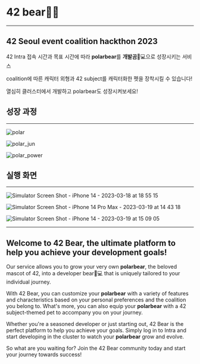 # 42 bear🐻‍❄️

---

## 42 Seoul event coalition hackthon 2023

42 Intra 접속 시간과 목표 시간에 따라 **polarbear**를 **개발곰**🐻💻으로 성장시키는 서비스

coalition에 따른 캐릭터 외형과 42 subject를 캐릭터화한 펫을 장착시킬 수 있습니다!

열심히 클러스터에서 개발하고 polarbear도 성장시켜보세요!

## 성장 과정

---

![polar](https://user-images.githubusercontent.com/58325848/226167636-f8f78d0e-2566-4b7b-8f86-966bc809079a.png)

![polar_jun](https://user-images.githubusercontent.com/58325848/226167643-9d3b0745-ac8b-4781-9c07-fe7b4c190ec7.png)

![polar_power](https://user-images.githubusercontent.com/58325848/226167647-a5b7c18f-8abd-4417-8f1a-d3902fe56860.png)


## 실행 화면

---

![Simulator Screen Shot - iPhone 14 - 2023-03-18 at 18 55 15](https://user-images.githubusercontent.com/58325848/226167661-fb8d329e-8b94-4199-a582-2c634b3e3f7a.png)

![Simulator Screen Shot - iPhone 14 Pro Max - 2023-03-19 at 14 43 18](https://user-images.githubusercontent.com/58325848/226167679-77429bbe-bdb1-4c81-99d7-9fbe25beb454.png)

![Simulator Screen Shot - iPhone 14 - 2023-03-19 at 15 09 05](https://user-images.githubusercontent.com/58325848/226167684-2c863468-a37f-4d13-8cb4-7a7c2c9c074b.png)

---

## Welcome to 42 Bear, the ultimate platform to help you achieve your development goals!

Our service allows you to grow your very own **polarbear**, the beloved mascot of 42, into a developer bear🐻💻 that is uniquely tailored to your individual journey.

With 42 Bear, you can customize your **polarbear** with a variety of features and characteristics based on your personal preferences and the coalition you belong to. What's more, you can also equip your **polarbear** with a 42 subject-themed pet to accompany you on your journey.

Whether you're a seasoned developer or just starting out, 42 Bear is the perfect platform to help you achieve your goals. Simply log in to Intra and start developing in the cluster to watch your **polarbear** grow and evolve.

So what are you waiting for? Join the 42 Bear community today and start your journey towards success!
